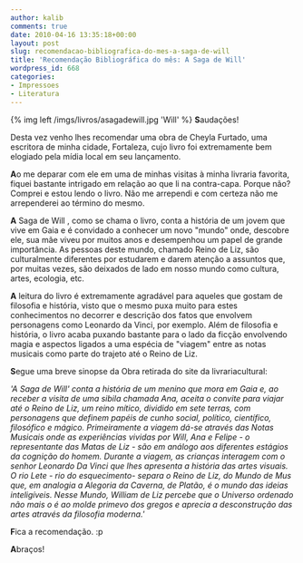 ```yaml
---
author: kalib
comments: true
date: 2010-04-16 13:35:18+00:00
layout: post
slug: recomendacao-bibliografica-do-mes-a-saga-de-will
title: 'Recomendação Bibliográfica do mês: A Saga de Will'
wordpress_id: 668
categories:
- Impressoes
- Literatura
---
```

{% img left /imgs/livros/asagadewill.jpg 'Will' %}
**S**audações!

Desta vez venho lhes recomendar uma obra de Cheyla Furtado, uma escritora de minha cidade, Fortaleza, cujo livro foi extremamente bem elogiado pela mídia local em seu lançamento.

**A**o me deparar com ele em uma de minhas visitas à minha livraria favorita, fiquei bastante intrigado em relação ao que li na contra-capa. Porque não? Comprei e estou lendo o livro. Não me arrependi e com certeza não me arrependerei ao término do mesmo.

**A** Saga de Will , como se chama o livro, conta a história de um jovem que vive em Gaia e é convidado a conhecer um novo "mundo" onde, descobre ele, sua mãe viveu por muitos anos e desempenhou um papel de grande importância. As pessoas deste mundo, chamado Reino de Liz, são culturalmente diferentes por estudarem e darem atenção a assuntos que, por muitas vezes, são deixados de lado em nosso mundo como cultura, artes, ecologia, etc.

**A** leitura do livro é extremamente agradável para aqueles que gostam de filosofia e história, visto que o mesmo puxa muito para estes conhecimentos no decorrer e descrição dos fatos que envolvem personagens como Leonardo da Vinci, por exemplo. Além de filosofia e história, o livro acaba puxando bastante para o lado da ficção envolvendo magia e aspectos ligados a uma espécia de "viagem" entre as notas musicais como parte do trajeto até o Reino de Liz.

**S**egue uma breve sinopse da Obra retirada do site da livrariacultural:

_'A Saga de Will' conta a história de um menino que mora em Gaia e, ao receber a visita de uma sibila chamada Ana, aceita o convite para viajar até o Reino de Liz, um reino mítico, dividido em sete terras, com personagens que definem papéis de cunho social, político, científico, filosófico e mágico. Primeiramente a viagem dá-se através das Notas Musicais onde as experiências vividas por Will, Ana e Felipe - o representante das Matas de Liz - são em análogo aos diferentes estágios da cognição do homem. Durante a viagem, as crianças interagem com o senhor Leonardo Da Vinci que lhes apresenta a história das artes visuais. O rio Lete - rio do esquecimento- separa o Reino de Liz, do Mundo de Mus que, em analogia a Alegoria da Caverna, de Platão, é o mundo das ideias inteligíveis. Nesse Mundo, William de Liz percebe que o Universo ordenado não mais o é ao molde primevo dos gregos e aprecia a desconstrução das artes através da filosofia moderna.'_

**F**ica a recomendação. :p

**A**braços!